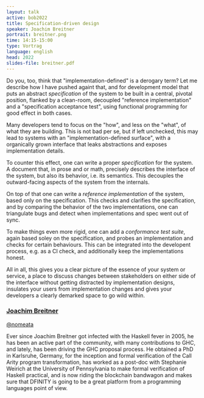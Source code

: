 ```yaml
---
layout: talk
active: bob2022
title: Specification-driven design
speaker: Joachim Breitner
portrait: breitner.png
time: 14:15-15:00
type: Vortrag
language: english
head: 2022
slides-file: breitner.pdf
---
```


Do you, too, think that "implementation-defined" is a derogary term?
Let me describe how I have pushed againt that, and for development
model that puts an abstract _specification_ of the system to be built
in a central, pivotal position, flanked by a clean-room, decoupled
"reference implementation" and a "specification acceptance test",
using functional programming for good effect in both cases.

Many developers tend to focus on the "how", and less on the "what", of
what they are building. This is not bad per se, but if left unchecked,
this may lead to systems with an "implementation-defined surface",
with a organically grown interface that leaks abstractions and exposes
implementation details.

To counter this effect, one can write a proper _specification_ for the
system. A document that, in prose and or math, precisely describes the
interface of the system, but also its behavior, i.e. its
semantics. This decouples the outward-facing aspects of the system
from the internals.

On top of that one can write a _reference implementation_ of the
system, based only on the specification. This checks and clarifies the
specification, and by comparing the behavior of the two
implementations, one can triangulate bugs and detect when
implementations and spec went out of sync.

To make things even more rigid, one can add a _conformance test
suite_, again based soley on the specification, and probes an
implementation and checks for certain behaviours. This can be
integrated into the developent process, e.g. as a CI check, and
additionally keep the implementations honest.

All in all, this gives you a clear picture of the essence of your
system or service, a place to discuss changes between stakeholders on
either side of the interface without getting distracted by
implementation designs, insulates your users from implementation
changes and gives your developers a clearly demarked space to go wild
within.

### [Joachim Breitner](https://joachim-breitner.de/)

[@nomeata](http://www.twitter.com/nomeata)

Ever since Joachim Breitner got infected with the Haskell fever in
2005, he has been an active part of the community, with many
contributions to GHC, and lately, has been driving the GHC proposal
process. He obtained a PhD in Karlsruhe, Germany, for the inception
and formal verification of the Call Arity program transformation, has
worked as a post-doc with Stephanie Weirich at the University of
Pennsylvania to make formal verification of Haskell practical, and is
now riding the blockchain bandwagon and makes sure that DFINITY is
going to be a great platform from a programming languages point of
view.
